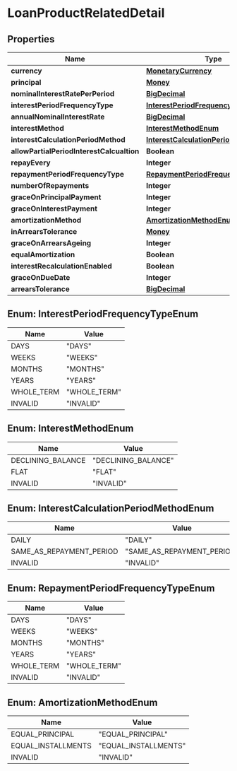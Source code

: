 # LoanProductRelatedDetail

## Properties
Name | Type | Description | Notes
------------ | ------------- | ------------- | -------------
**currency** | [**MonetaryCurrency**](MonetaryCurrency.md) |  |  [optional]
**principal** | [**Money**](Money.md) |  |  [optional]
**nominalInterestRatePerPeriod** | [**BigDecimal**](BigDecimal.md) |  |  [optional]
**interestPeriodFrequencyType** | [**InterestPeriodFrequencyTypeEnum**](#InterestPeriodFrequencyTypeEnum) |  |  [optional]
**annualNominalInterestRate** | [**BigDecimal**](BigDecimal.md) |  |  [optional]
**interestMethod** | [**InterestMethodEnum**](#InterestMethodEnum) |  |  [optional]
**interestCalculationPeriodMethod** | [**InterestCalculationPeriodMethodEnum**](#InterestCalculationPeriodMethodEnum) |  |  [optional]
**allowPartialPeriodInterestCalcualtion** | **Boolean** |  |  [optional]
**repayEvery** | **Integer** |  |  [optional]
**repaymentPeriodFrequencyType** | [**RepaymentPeriodFrequencyTypeEnum**](#RepaymentPeriodFrequencyTypeEnum) |  |  [optional]
**numberOfRepayments** | **Integer** |  |  [optional]
**graceOnPrincipalPayment** | **Integer** |  |  [optional]
**graceOnInterestPayment** | **Integer** |  |  [optional]
**amortizationMethod** | [**AmortizationMethodEnum**](#AmortizationMethodEnum) |  |  [optional]
**inArrearsTolerance** | [**Money**](Money.md) |  |  [optional]
**graceOnArrearsAgeing** | **Integer** |  |  [optional]
**equalAmortization** | **Boolean** |  |  [optional]
**interestRecalculationEnabled** | **Boolean** |  |  [optional]
**graceOnDueDate** | **Integer** |  |  [optional]
**arrearsTolerance** | [**BigDecimal**](BigDecimal.md) |  |  [optional]

<a name="InterestPeriodFrequencyTypeEnum"></a>
## Enum: InterestPeriodFrequencyTypeEnum
Name | Value
---- | -----
DAYS | &quot;DAYS&quot;
WEEKS | &quot;WEEKS&quot;
MONTHS | &quot;MONTHS&quot;
YEARS | &quot;YEARS&quot;
WHOLE_TERM | &quot;WHOLE_TERM&quot;
INVALID | &quot;INVALID&quot;

<a name="InterestMethodEnum"></a>
## Enum: InterestMethodEnum
Name | Value
---- | -----
DECLINING_BALANCE | &quot;DECLINING_BALANCE&quot;
FLAT | &quot;FLAT&quot;
INVALID | &quot;INVALID&quot;

<a name="InterestCalculationPeriodMethodEnum"></a>
## Enum: InterestCalculationPeriodMethodEnum
Name | Value
---- | -----
DAILY | &quot;DAILY&quot;
SAME_AS_REPAYMENT_PERIOD | &quot;SAME_AS_REPAYMENT_PERIOD&quot;
INVALID | &quot;INVALID&quot;

<a name="RepaymentPeriodFrequencyTypeEnum"></a>
## Enum: RepaymentPeriodFrequencyTypeEnum
Name | Value
---- | -----
DAYS | &quot;DAYS&quot;
WEEKS | &quot;WEEKS&quot;
MONTHS | &quot;MONTHS&quot;
YEARS | &quot;YEARS&quot;
WHOLE_TERM | &quot;WHOLE_TERM&quot;
INVALID | &quot;INVALID&quot;

<a name="AmortizationMethodEnum"></a>
## Enum: AmortizationMethodEnum
Name | Value
---- | -----
EQUAL_PRINCIPAL | &quot;EQUAL_PRINCIPAL&quot;
EQUAL_INSTALLMENTS | &quot;EQUAL_INSTALLMENTS&quot;
INVALID | &quot;INVALID&quot;
